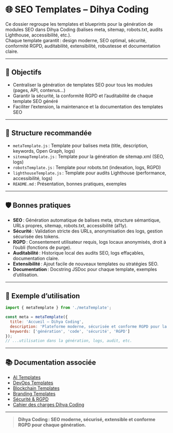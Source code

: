 # 🌐 SEO Templates – Dihya Coding

Ce dossier regroupe les templates et blueprints pour la génération de modules SEO dans Dihya Coding (balises meta, sitemap, robots.txt, audits Lighthouse, accessibilité, etc.).  
Chaque template garantit : design moderne, SEO optimal, sécurité, conformité RGPD, auditabilité, extensibilité, robustesse et documentation claire.

---

## 🚀 Objectifs

- Centraliser la génération de templates SEO pour tous les modules (pages, API, contenus…)
- Garantir la sécurité, la conformité RGPD et l’auditabilité de chaque template SEO généré
- Faciliter l’extension, la maintenance et la documentation des templates SEO

---

## 📁 Structure recommandée

- `metaTemplate.js` : Template pour balises meta (title, description, keywords, Open Graph, logs)
- `sitemapTemplate.js` : Template pour la génération de sitemap.xml (SEO, logs)
- `robotsTemplate.js` : Template pour robots.txt (indexation, logs, RGPD)
- `lighthouseTemplate.js` : Template pour audits Lighthouse (performance, accessibilité, logs)
- `README.md` : Présentation, bonnes pratiques, exemples

---

## 🛡️ Bonnes pratiques

- **SEO** : Génération automatique de balises meta, structure sémantique, URLs propres, sitemap, robots.txt, accessibilité (a11y).
- **Sécurité** : Validation stricte des URLs, anonymisation des logs, gestion sécurisée des tokens.
- **RGPD** : Consentement utilisateur requis, logs locaux anonymisés, droit à l’oubli (fonctions de purge).
- **Auditabilité** : Historique local des audits SEO, logs effaçables, documentation claire.
- **Extensibilité** : Ajout facile de nouveaux templates ou stratégies SEO.
- **Documentation** : Docstring JSDoc pour chaque template, exemples d’utilisation.

---

## 📝 Exemple d’utilisation

```js
import { metaTemplate } from './metaTemplate';

const meta = metaTemplate({
  title: 'Accueil – Dihya Coding',
  description: 'Plateforme moderne, sécurisée et conforme RGPD pour la génération de code.',
  keywords: ['génération', 'code', 'sécurité', 'RGPD']
});
// ...utilisation dans la génération, logs, audit, etc.
```

---

## 📚 Documentation associée

- [AI Templates](../ai/README.md)
- [DevOps Templates](../devops/README.md)
- [Blockchain Templates](../blockchain/README.md)
- [Branding Templates](../branding/README.md)
- [Sécurité & RGPD](../../../docs/security.md)
- [Cahier des charges Dihya Coding](../../../../../docs/user_guide/README.md)

---

> **Dihya Coding : SEO moderne, sécurisé, extensible et conforme RGPD pour chaque génération.**